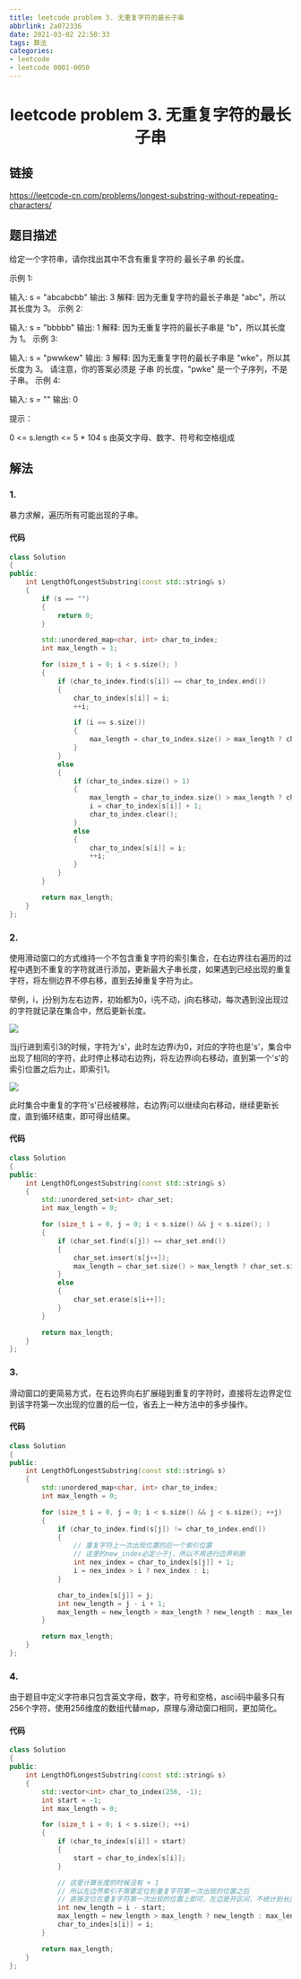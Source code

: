 ```yaml
---
title: leetcode problem 3. 无重复字符的最长子串
abbrlink: 2a072336
date: 2021-03-02 22:50:33
tags: 算法
categories: 
- leetcode
- leetcode 0001-0050
---
```


# <center>leetcode problem 3. 无重复字符的最长子串</center>

## 链接

https://leetcode-cn.com/problems/longest-substring-without-repeating-characters/



## 题目描述
给定一个字符串，请你找出其中不含有重复字符的 最长子串 的长度。

 

示例 1:

输入: s = \"abcabcbb\"
输出: 3 
解释: 因为无重复字符的最长子串是 \"abc\"，所以其长度为 3。
示例 2:

输入: s = \"bbbbb\"
输出: 1
解释: 因为无重复字符的最长子串是 \"b\"，所以其长度为 1。
示例 3:

输入: s = \"pwwkew\"
输出: 3
解释: 因为无重复字符的最长子串是 \"wke\"，所以其长度为 3。
     请注意，你的答案必须是 子串 的长度，\"pwke\" 是一个子序列，不是子串。
示例 4:

输入: s = \"\"
输出: 0


提示：

0 <= s.length <= 5 * 104
s 由英文字母、数字、符号和空格组成



## 解法
### 1.
暴力求解，遍历所有可能出现的子串。

#### 代码
```c++
class Solution
{
public:
    int LengthOfLongestSubstring(const std::string& s)
    {
        if (s == "")
        {
            return 0;
        }

        std::unordered_map<char, int> char_to_index;
        int max_length = 1;

        for (size_t i = 0; i < s.size(); )
        {
            if (char_to_index.find(s[i]) == char_to_index.end())
            {
                char_to_index[s[i]] = i;
                ++i;

                if (i == s.size())
                {
                    max_length = char_to_index.size() > max_length ? char_to_index.size() : max_length;
                }
            }
            else
            {
                if (char_to_index.size() > 1)
                {
                    max_length = char_to_index.size() > max_length ? char_to_index.size() : max_length;
                    i = char_to_index[s[i]] + 1;
                    char_to_index.clear();
                }
                else
                {
                    char_to_index[s[i]] = i;
                    ++i;
                }
            }
        }

        return max_length;
    }
};
```

### 2.
使用滑动窗口的方式维持一个不包含重复字符的索引集合，在右边界往右遍历的过程中遇到不重复的字符就进行添加，更新最大子串长度，如果遇到已经出现的重复字符，将左侧边界不停右移，直到去掉重复字符为止。

举例，i，j分别为左右边界，初始都为0，i先不动，j向右移动，每次遇到没出现过的字符就记录在集合中，然后更新长度。

![](leetcode-problem-3/p3_1.jpg)

当j行进到索引3的时候，字符为\'s\'，此时左边界i为0，对应的字符也是\'s\'，集合中出现了相同的字符，此时停止移动右边界j，将左边界i向右移动，直到第一个\'s\'的索引位置之后为止，即索引1。

![](leetcode-problem-3/p3_2.jpg)

此时集合中重复的字符\'s\'已经被移除，右边界j可以继续向右移动，继续更新长度，直到循环结束，即可得出结果。

#### 代码
```c++
class Solution
{
public:
    int LengthOfLongestSubstring(const std::string& s)
    {
        std::unordered_set<int> char_set;
        int max_length = 0;

        for (size_t i = 0, j = 0; i < s.size() && j < s.size(); )
        {
            if (char_set.find(s[j]) == char_set.end())
            {
                char_set.insert(s[j++]);
                max_length = char_set.size() > max_length ? char_set.size() : max_length;
            }
            else
            {
                char_set.erase(s[i++]);
            }
        }

        return max_length;
    }
};
```


### 3.
滑动窗口的更简易方式，在右边界向右扩展碰到重复的字符时，直接将左边界定位到该字符第一次出现的位置的后一位，省去上一种方法中的多步操作。

#### 代码
```c++
class Solution
{
public:
    int LengthOfLongestSubstring(const std::string& s)
    {
        std::unordered_map<char, int> char_to_index;
        int max_length = 0;

        for (size_t i = 0, j = 0; i < s.size() && j < s.size(); ++j)
        {
            if (char_to_index.find(s[j]) != char_to_index.end())
            {
                // 重复字符上一次出现位置的后一个索引位置
                // 这里的new_index必定小于j，所以不用进行边界判断
                int nex_index = char_to_index[s[j]] + 1;
                i = nex_index > i ? nex_index : i;
            }

            char_to_index[s[j]] = j;
            int new_length = j - i + 1;
            max_length = new_length > max_length ? new_length : max_length;
        }

        return max_length;
    }
};
```


### 4.
由于题目中定义字符串只包含英文字母，数字，符号和空格，ascii码中最多只有256个字符，使用256维度的数组代替map，原理与滑动窗口相同，更加简化。

#### 代码
```c++
class Solution
{
public:
    int LengthOfLongestSubstring(const std::string& s)
    {
        std::vector<int> char_to_index(256, -1);
        int start = -1;
        int max_length = 0;

        for (size_t i = 0; i < s.size(); ++i)
        {
            if (char_to_index[s[i]] > start)
            {
                start = char_to_index[s[i]];
            }

            // 这里计算长度的时候没有 + 1
            // 所以左边界索引不需要定位到重复字符第一次出现的位置之后
            // 直接定位在重复字符第一次出现的位置上即可，左边是开区间，不统计到长度内
            int new_length = i - start;
            max_length = new_length > max_length ? new_length : max_length;
            char_to_index[s[i]] = i;
        }

        return max_length;
    }
};
```
